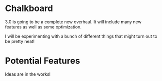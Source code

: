 Chalkboard
==========

3.0 is going to be a complete new overhaul. It will include many new features as well as some optimization.

I will be experimenting with a bunch of different things that might turn out to be pretty neat!

Potential Features
==========

Ideas are in the works!